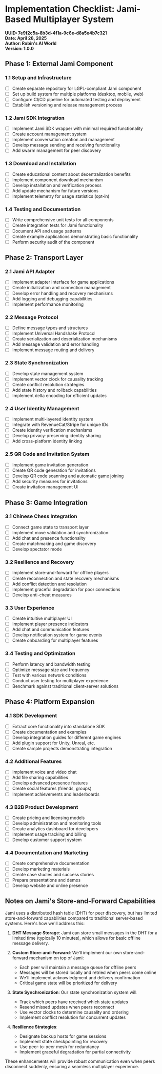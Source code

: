 # Implementation Checklist: Jami-Based Multiplayer System

**UUID: 7e9f2c5a-8b3d-4f1a-9c6e-d8a5e4b7c321**  
**Date: April 28, 2025**  
**Author: Robin's AI World**  
**Version: 1.0.0**

## Phase 1: External Jami Component

### 1.1 Setup and Infrastructure
- [ ] Create separate repository for LGPL-compliant Jami component
- [ ] Set up build system for multiple platforms (desktop, mobile, web)
- [ ] Configure CI/CD pipeline for automated testing and deployment
- [ ] Establish versioning and release management process

### 1.2 Jami SDK Integration
- [ ] Implement Jami SDK wrapper with minimal required functionality
- [ ] Create account management system
- [ ] Implement conversation creation and management
- [ ] Develop message sending and receiving functionality
- [ ] Add swarm management for peer discovery

### 1.3 Download and Installation
- [ ] Create educational content about decentralization benefits
- [ ] Implement component download mechanism
- [ ] Develop installation and verification process
- [ ] Add update mechanism for future versions
- [ ] Implement telemetry for usage statistics (opt-in)

### 1.4 Testing and Documentation
- [ ] Write comprehensive unit tests for all components
- [ ] Create integration tests for Jami functionality
- [ ] Document API and usage patterns
- [ ] Create example applications demonstrating basic functionality
- [ ] Perform security audit of the component

## Phase 2: Transport Layer

### 2.1 Jami API Adapter
- [ ] Implement adapter interface for game applications
- [ ] Create initialization and connection management
- [ ] Develop error handling and recovery mechanisms
- [ ] Add logging and debugging capabilities
- [ ] Implement performance monitoring

### 2.2 Message Protocol
- [ ] Define message types and structures
- [ ] Implement Universal Handshake Protocol
- [ ] Create serialization and deserialization mechanisms
- [ ] Add message validation and error handling
- [ ] Implement message routing and delivery

### 2.3 State Synchronization
- [ ] Develop state management system
- [ ] Implement vector clock for causality tracking
- [ ] Create conflict resolution strategies
- [ ] Add state history and rollback capabilities
- [ ] Implement delta encoding for efficient updates

### 2.4 User Identity Management
- [ ] Implement multi-layered identity system
- [ ] Integrate with RevenueCat/Stripe for unique IDs
- [ ] Create identity verification mechanisms
- [ ] Develop privacy-preserving identity sharing
- [ ] Add cross-platform identity linking

### 2.5 QR Code and Invitation System
- [ ] Implement game invitation generation
- [ ] Create QR code generation for invitations
- [ ] Develop QR code scanning and automatic game joining
- [ ] Add security measures for invitations
- [ ] Create invitation management UI

## Phase 3: Game Integration

### 3.1 Chinese Chess Integration
- [ ] Connect game state to transport layer
- [ ] Implement move validation and synchronization
- [ ] Add chat and presence functionality
- [ ] Create matchmaking and game discovery
- [ ] Develop spectator mode

### 3.2 Resilience and Recovery
- [ ] Implement store-and-forward for offline players
- [ ] Create reconnection and state recovery mechanisms
- [ ] Add conflict detection and resolution
- [ ] Implement graceful degradation for poor connections
- [ ] Develop anti-cheat measures

### 3.3 User Experience
- [ ] Create intuitive multiplayer UI
- [ ] Implement player presence indicators
- [ ] Add chat and communication features
- [ ] Develop notification system for game events
- [ ] Create onboarding for multiplayer features

### 3.4 Testing and Optimization
- [ ] Perform latency and bandwidth testing
- [ ] Optimize message size and frequency
- [ ] Test with various network conditions
- [ ] Conduct user testing for multiplayer experience
- [ ] Benchmark against traditional client-server solutions

## Phase 4: Platform Expansion

### 4.1 SDK Development
- [ ] Extract core functionality into standalone SDK
- [ ] Create documentation and examples
- [ ] Develop integration guides for different game engines
- [ ] Add plugin support for Unity, Unreal, etc.
- [ ] Create sample projects demonstrating integration

### 4.2 Additional Features
- [ ] Implement voice and video chat
- [ ] Add file sharing capabilities
- [ ] Develop advanced presence features
- [ ] Create social features (friends, groups)
- [ ] Implement achievements and leaderboards

### 4.3 B2B Product Development
- [ ] Create pricing and licensing models
- [ ] Develop administration and monitoring tools
- [ ] Create analytics dashboard for developers
- [ ] Implement usage tracking and billing
- [ ] Develop customer support system

### 4.4 Documentation and Marketing
- [ ] Create comprehensive documentation
- [ ] Develop marketing materials
- [ ] Create case studies and success stories
- [ ] Prepare presentations and demos
- [ ] Develop website and online presence

## Notes on Jami's Store-and-Forward Capabilities

Jami uses a distributed hash table (DHT) for peer discovery, but has limited store-and-forward capabilities compared to traditional server-based systems. Here's how we'll address this:

1. **DHT Message Storage**: Jami can store small messages in the DHT for a limited time (typically 10 minutes), which allows for basic offline message delivery.

2. **Custom Store-and-Forward**: We'll implement our own store-and-forward mechanism on top of Jami:
   - Each peer will maintain a message queue for offline peers
   - Messages will be stored locally and retried when peers come online
   - We'll implement acknowledgment and delivery confirmation
   - Critical game state will be prioritized for delivery

3. **State Synchronization**: Our state synchronization system will:
   - Track which peers have received which state updates
   - Resend missed updates when peers reconnect
   - Use vector clocks to determine causality and ordering
   - Implement conflict resolution for concurrent updates

4. **Resilience Strategies**:
   - Designate backup hosts for game sessions
   - Implement state checkpointing for recovery
   - Use peer-to-peer mesh for redundancy
   - Implement graceful degradation for partial connectivity

These enhancements will provide robust communication even when peers disconnect suddenly, ensuring a seamless multiplayer experience.
